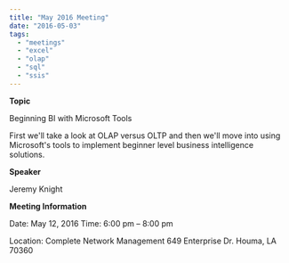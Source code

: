 ```yaml
---
title: "May 2016 Meeting"
date: "2016-05-03"
tags: 
  - "meetings"
  - "excel"
  - "olap"
  - "sql"
  - "ssis"
---
```


**Topic**

Beginning BI with Microsoft Tools

First we'll take a look at OLAP versus OLTP and then we'll move into using Microsoft's tools to implement beginner level business intelligence solutions.

**Speaker**

Jeremy Knight

**Meeting Information**

Date: May 12, 2016 Time: 6:00 pm – 8:00 pm

Location: Complete Network Management 649 Enterprise Dr. Houma, LA 70360
